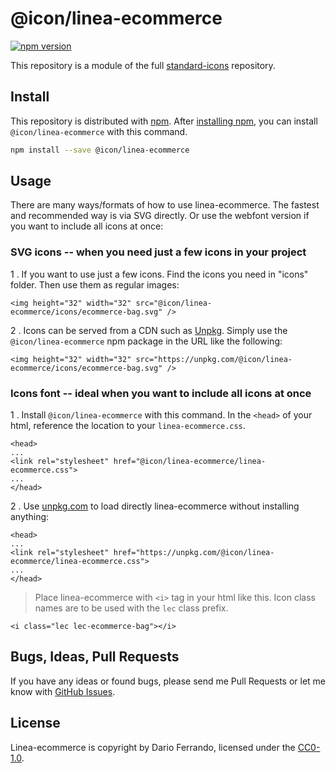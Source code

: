 # @icon/linea-ecommerce

[![npm version](https://img.shields.io/npm/v/@icon/linea-ecommerce.svg)](https://www.npmjs.org/package/@icon/linea-ecommerce)

This repository is a module of the full [standard-icons][standard-icons] repository.

## Install

This repository is distributed with [npm]. After [installing npm][install-npm], you can install `@icon/linea-ecommerce` with this command.

```bash
npm install --save @icon/linea-ecommerce
```

## Usage

There are many ways/formats of how to use linea-ecommerce. The fastest and recommended way is via SVG directly. Or use the webfont version if you want to include all icons at once:

### SVG icons -- when you need just a few icons in your project

1 . If you want to use just a few icons. Find the icons you need in "icons" folder. Then use them as regular images:

```
<img height="32" width="32" src="@icon/linea-ecommerce/icons/ecommerce-bag.svg" />
```

2 . Icons can be served from a CDN such as [Unpkg][Unpkg]. Simply use the `@icon/linea-ecommerce` npm package in the URL like the following:

```
<img height="32" width="32" src="https://unpkg.com/@icon/linea-ecommerce/icons/ecommerce-bag.svg" />
```

### Icons font -- ideal when you want to include all icons at once

1 . Install `@icon/linea-ecommerce` with this command. In the `<head>` of your html, reference the location to your `linea-ecommerce.css`.

```
<head>
...
<link rel="stylesheet" href="@icon/linea-ecommerce/linea-ecommerce.css">
...
</head>
```

2 . Use [unpkg.com][Unpkg] to load directly linea-ecommerce without installing anything:

```
<head>
...
<link rel="stylesheet" href="https://unpkg.com/@icon/linea-ecommerce/linea-ecommerce.css">
...
</head>
```

> Place linea-ecommerce with `<i>` tag in your html like this. Icon class names are to be used with the `lec` class prefix.

```
<i class="lec lec-ecommerce-bag"></i>
```


## Bugs, Ideas, Pull Requests

If you have any ideas or found bugs, please send me Pull Requests or let me know with [GitHub Issues][github issues].

## License

Linea-ecommerce is copyright by Dario Ferrando, licensed under the [CC0-1.0][license].

[license]: https://github.com/thecreation/icons/blob/master/modules/linea-ecommerce/LICENSE
[standard-icons]: https://github.com/thecreation/standard-icons
[npm]: https://www.npmjs.com/
[install-npm]: https://docs.npmjs.com/getting-started/installing-node
[sass]: http://sass-lang.com/
[github issues]: https://github.com/thecreation/standard-icons/issues
[Unpkg]: https://unpkg.com